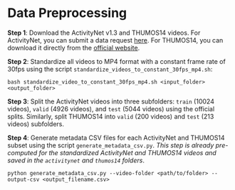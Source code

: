 # Data Preprocessing

**Step 1**: Download the ActivityNet v1.3 and THUMOS14 videos. For ActivityNet, you can submit a data request [here](https://docs.google.com/forms/d/e/1FAIpQLSeKaFq9ZfcmZ7W0B0PbEhfbTHY41GeEgwsa7WobJgGUhn4DTQ/viewform). For THUMOS14, you can download it directly from the [official website](http://crcv.ucf.edu/THUMOS14/download.html).

**Step 2**: Standardize all videos to MP4 format with a constant frame rate of 30fps using the script `standardize_videos_to_constant_30fps_mp4.sh`:
```
bash standardize_video_to_constant_30fps_mp4.sh <input_folder> <output_folder>
```

**Step 3**: Split the ActivityNet videos into three subfolders: `train` (10024 videos), `valid` (4926 videos), and `test` (5044 videos) using the official splits. Similarly, split THUMOS14 into `valid` (200 videos) and `test` (213 videos) subfolders.

**Step 4**: Generate metadata CSV files for each ActivityNet and THUMOS14 subset using the script `generate_metadata_csv.py`. _This step is already pre-computed for the standardized ActivityNet and THUMOS14 videos and saved in the `activitynet` and `thumos14` folders_.
```
python generate_metadata_csv.py --video-folder <path/to/folder> --output-csv <output_filename.csv>
```
